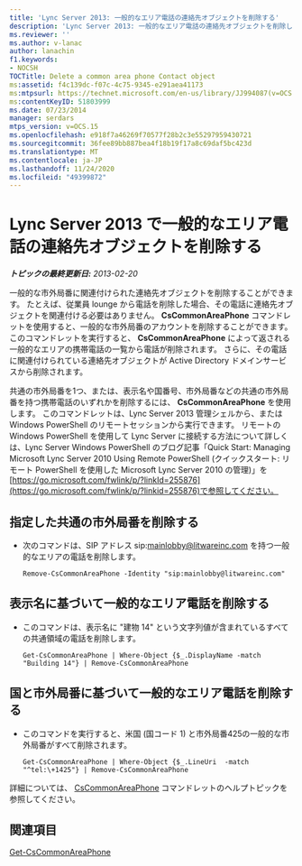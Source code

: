 ```yaml
---
title: 'Lync Server 2013: 一般的なエリア電話の連絡先オブジェクトを削除する'
description: 'Lync Server 2013: 一般的なエリア電話の連絡先オブジェクトを削除します。'
ms.reviewer: ''
ms.author: v-lanac
author: lanachin
f1.keywords:
- NOCSH
TOCTitle: Delete a common area phone Contact object
ms:assetid: f4c139dc-f07c-4c75-9345-e291aea41173
ms:mtpsurl: https://technet.microsoft.com/en-us/library/JJ994087(v=OCS.15)
ms:contentKeyID: 51803999
ms.date: 07/23/2014
manager: serdars
mtps_version: v=OCS.15
ms.openlocfilehash: e918f7a46269f70577f28b2c3e55297959430721
ms.sourcegitcommit: 36fee89bb887bea4f18b19f17a8c69daf5bc423d
ms.translationtype: MT
ms.contentlocale: ja-JP
ms.lasthandoff: 11/24/2020
ms.locfileid: "49399872"
---
```

# <a name="delete-a-common-area-phone-contact-object-in-lync-server-2013"></a>Lync Server 2013 で一般的なエリア電話の連絡先オブジェクトを削除する

<div data-xmlns="http://www.w3.org/1999/xhtml">

<div class="topic" data-xmlns="http://www.w3.org/1999/xhtml" data-msxsl="urn:schemas-microsoft-com:xslt" data-cs="https://msdn.microsoft.com/">

<div data-asp="https://msdn2.microsoft.com/asp">



</div>

<div id="mainSection">

<div id="mainBody">

<span> </span>

_**トピックの最終更新日:** 2013-02-20_

一般的な市外局番に関連付けられた連絡先オブジェクトを削除することができます。 たとえば、従業員 lounge から電話を削除した場合、その電話に連絡先オブジェクトを関連付ける必要はありません。 **CsCommonAreaPhone** コマンドレットを使用すると、一般的な市外局番のアカウントを削除することができます。 このコマンドレットを実行すると、 **CsCommonAreaPhone** によって返される一般的なエリアの携帯電話の一覧から電話が削除されます。 さらに、その電話に関連付けられている連絡先オブジェクトが Active Directory ドメインサービスから削除されます。

共通の市外局番を1つ、または、表示名や国番号、市外局番などの共通の市外局番を持つ携帯電話のいずれかを削除するには、 **CsCommonAreaPhone** を使用します。 このコマンドレットは、Lync Server 2013 管理シェルから、または Windows PowerShell のリモートセッションから実行できます。 リモートの Windows PowerShell を使用して Lync Server に接続する方法について詳しくは、Lync Server Windows PowerShell のブログ記事「Quick Start: Managing Microsoft Lync Server 2010 Using Remote PowerShell (クイックスタート: リモート PowerShell を使用した Microsoft Lync Server 2010 の管理)」を[https://go.microsoft.com/fwlink/p/?linkId=255876](https://go.microsoft.com/fwlink/p/?linkid=255876)で参照してください。

<div>


<div>

## <a name="removing-a-specified-common-area-phone"></a>指定した共通の市外局番を削除する

  - 次のコマンドは、SIP アドレス sip:mainlobby@litwareinc.com を持つ一般的なエリアの電話を削除します。
    
        Remove-CsCommonAreaPhone -Identity "sip:mainlobby@litwareinc.com"

</div>

<div>

## <a name="removing-common-area-phones-based-on-their-display-name"></a>表示名に基づいて一般的なエリア電話を削除する

  - このコマンドは、表示名に "建物 14" という文字列値が含まれているすべての共通領域の電話を削除します。
    
        Get-CsCommonAreaPhone | Where-Object {$_.DisplayName -match "Building 14"} | Remove-CsCommonAreaPhone

</div>

<div>

## <a name="removing-common-area-phones-based-on-their-country-and-area-codes"></a>国と市外局番に基づいて一般的なエリア電話を削除する

  - このコマンドを実行すると、米国 (国コード 1) と市外局番425の一般的な市外局番がすべて削除されます。
    
        Get-CsCommonAreaPhone | Where-Object {$_.LineUri  -match "^tel:\+1425"} | Remove-CsCommonAreaPhone

</div>

詳細については、 [CsCommonAreaPhone](https://docs.microsoft.com/powershell/module/skype/Remove-CsCommonAreaPhone) コマンドレットのヘルプトピックを参照してください。

</div>

<div>

## <a name="see-also"></a>関連項目


[Get-CsCommonAreaPhone](https://docs.microsoft.com/powershell/module/skype/Get-CsCommonAreaPhone)  
  

</div>

</div>

<span> </span>

</div>

</div>

</div>

